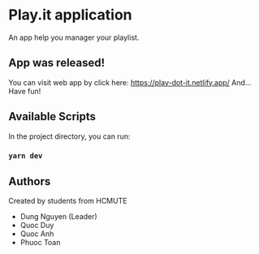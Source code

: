 # Play.it application

An app help you manager your playlist.

## App was released!
You can visit web app by click here: https://play-dot-it.netlify.app/
And... Have fun!

## Available Scripts

In the project directory, you can run:

### `yarn dev`

## Authors
Created by students from HCMUTE
 - Dung Nguyen (Leader)
 - Quoc Duy
 - Quoc Anh
 - Phuoc Toan
